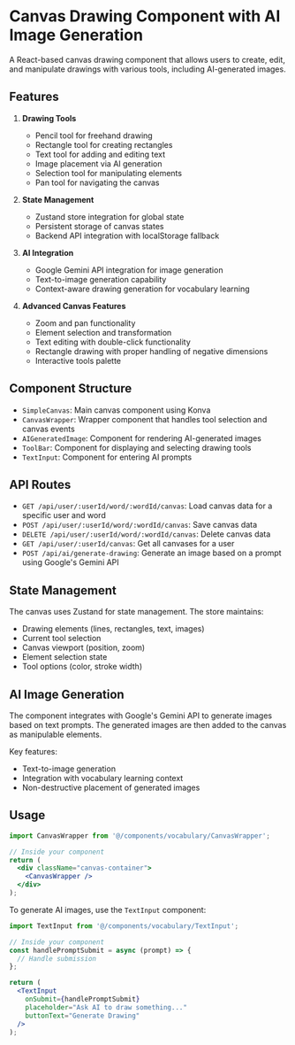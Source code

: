 # Canvas Drawing Component with AI Image Generation

A React-based canvas drawing component that allows users to create, edit, and manipulate drawings with various tools, including AI-generated images.

## Features

1. **Drawing Tools**
   - Pencil tool for freehand drawing
   - Rectangle tool for creating rectangles
   - Text tool for adding and editing text
   - Image placement via AI generation
   - Selection tool for manipulating elements
   - Pan tool for navigating the canvas

2. **State Management**
   - Zustand store integration for global state
   - Persistent storage of canvas states
   - Backend API integration with localStorage fallback

3. **AI Integration**
   - Google Gemini API integration for image generation
   - Text-to-image generation capability
   - Context-aware drawing generation for vocabulary learning

4. **Advanced Canvas Features**
   - Zoom and pan functionality
   - Element selection and transformation
   - Text editing with double-click functionality
   - Rectangle drawing with proper handling of negative dimensions
   - Interactive tools palette

## Component Structure

- `SimpleCanvas`: Main canvas component using Konva
- `CanvasWrapper`: Wrapper component that handles tool selection and canvas events
- `AIGeneratedImage`: Component for rendering AI-generated images
- `ToolBar`: Component for displaying and selecting drawing tools
- `TextInput`: Component for entering AI prompts

## API Routes

- `GET /api/user/:userId/word/:wordId/canvas`: Load canvas data for a specific user and word
- `POST /api/user/:userId/word/:wordId/canvas`: Save canvas data
- `DELETE /api/user/:userId/word/:wordId/canvas`: Delete canvas data
- `GET /api/user/:userId/canvas`: Get all canvases for a user
- `POST /api/ai/generate-drawing`: Generate an image based on a prompt using Google's Gemini API

## State Management

The canvas uses Zustand for state management. The store maintains:

- Drawing elements (lines, rectangles, text, images)
- Current tool selection
- Canvas viewport (position, zoom)
- Element selection state
- Tool options (color, stroke width)

## AI Image Generation

The component integrates with Google's Gemini API to generate images based on text prompts. The generated images are then added to the canvas as manipulable elements.

Key features:
- Text-to-image generation
- Integration with vocabulary learning context
- Non-destructive placement of generated images

## Usage

```jsx
import CanvasWrapper from '@/components/vocabulary/CanvasWrapper';

// Inside your component
return (
  <div className="canvas-container">
    <CanvasWrapper />
  </div>
);
```

To generate AI images, use the `TextInput` component:

```jsx
import TextInput from '@/components/vocabulary/TextInput';

// Inside your component
const handlePromptSubmit = async (prompt) => {
  // Handle submission
};

return (
  <TextInput
    onSubmit={handlePromptSubmit}
    placeholder="Ask AI to draw something..."
    buttonText="Generate Drawing"
  />
);
```
